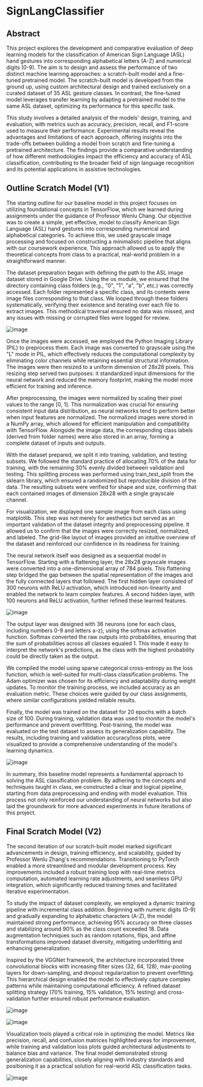 
# SignLangClassifier

## Abstract

This project explores the development and comparative evaluation of deep learning models for the classification of American Sign Language (ASL) hand gestures into corresponding alphabetical letters (A-Z) and numerical digits (0-9). The aim is to design and assess the performance of two distinct machine learning approaches: a scratch-built model and a fine-tuned pretrained model. The scratch-built model is developed from the ground up, using custom architectural design and trained exclusively on a curated dataset of 35 ASL gesture classes. In contrast, the fine-tuned model leverages transfer learning by adapting a pretrained model to the same ASL dataset, optimizing its performance for this specific task.

This study involves a detailed analysis of the models' design, training, and evaluation, with metrics such as accuracy, precision, recall, and F1-score used to measure their performance. Experimental results reveal the advantages and limitations of each approach, offering insights into the trade-offs between building a model from scratch and fine-tuning a pretrained architecture. The findings provide a comparative understanding of how different methodologies impact the efficiency and accuracy of ASL classification, contributing to the broader field of sign language recognition and its potential applications in assistive technologies.

## Outline Scratch Model (V1)

The starting outline for our baseline model in this project focuses on utilizing foundational concepts in TensorFlow, which we learned during assignments under the guidance of Professor Wenlu Chang. Our objective was to create a simple, yet effective, model to classify American Sign Language (ASL) hand gestures into corresponding numerical and alphabetical categories. To achieve this, we used grayscale image processing and focused on constructing a minimalistic pipeline that aligns with our coursework experience. This approach allowed us to apply the theoretical concepts from class to a practical, real-world problem in a straightforward manner.

The dataset preparation began with defining the path to the ASL image dataset stored in Google Drive. Using the os module, we ensured that the directory containing class folders (e.g., "0", "1", "a", "b", etc.) was correctly accessed. Each folder represented a specific class, and its contents were image files corresponding to that class. We looped through these folders systematically, verifying their existence and iterating over each file to extract images. This methodical traversal ensured no data was missed, and any issues with missing or corrupted files were logged for review.

![image](https://github.com/user-attachments/assets/231c9cc4-a094-4e27-be77-c3ddbea8e613)


Once the images were accessed, we employed the Python Imaging Library (PIL) to preprocess them. Each image was converted to grayscale using the "L" mode in PIL, which effectively reduces the computational complexity by eliminating color channels while retaining essential structural information. The images were then resized to a uniform dimension of 28x28 pixels. This resizing step served two purposes: it standardized input dimensions for the neural network and reduced the memory footprint, making the model more efficient for training and inference.

After preprocessing, the images were normalized by scaling their pixel values to the range [0, 1]. This normalization was crucial for ensuring consistent input data distribution, as neural networks tend to perform better when input features are normalized. The normalized images were stored in a NumPy array, which allowed for efficient manipulation and compatibility with TensorFlow. Alongside the image data, the corresponding class labels (derived from folder names) were also stored in an array, forming a complete dataset of inputs and outputs.

With the dataset prepared, we split it into training, validation, and testing subsets. We followed the standard practice of allocating 70% of the data for training, with the remaining 30% evenly divided between validation and testing. This splitting process was performed using train_test_split from the sklearn library, which ensured a randomized but reproducible division of the data. The resulting subsets were verified for shape and size, confirming that each contained images of dimension 28x28 with a single grayscale channel.

For visualization, we displayed one sample image from each class using matplotlib. This step was not merely for aesthetics but served as an important validation of the dataset integrity and preprocessing pipeline. It allowed us to confirm that the images were correctly resized, normalized, and labeled. The grid-like layout of images provided an intuitive overview of the dataset and reinforced our confidence in its readiness for training.

The neural network itself was designed as a sequential model in TensorFlow. Starting with a flattening layer, the 28x28 grayscale images were converted into a one-dimensional array of 784 pixels. This flattening step bridged the gap between the spatial representation of the images and the fully connected layers that followed. The first hidden layer consisted of 300 neurons with ReLU activation, which introduced non-linearity and enabled the network to learn complex features. A second hidden layer, with 100 neurons and ReLU activation, further refined these learned features.

![image](https://github.com/user-attachments/assets/8289d2c0-fb88-4bc7-8d46-f02bb747654d)


The output layer was designed with 36 neurons (one for each class, including numbers 0-9 and letters a-z), using the softmax activation function. Softmax converted the raw outputs into probabilities, ensuring that the sum of probabilities across all classes equaled 1. This made it easy to interpret the network's predictions, as the class with the highest probability could be directly taken as the output.

We compiled the model using sparse categorical cross-entropy as the loss function, which is well-suited for multi-class classification problems. The Adam optimizer was chosen for its efficiency and adaptability during weight updates. To monitor the training process, we included accuracy as an evaluation metric. These choices were guided by our class assignments, where similar configurations yielded reliable results.

Finally, the model was trained on the dataset for 20 epochs with a batch size of 100. During training, validation data was used to monitor the model's performance and prevent overfitting. Post-training, the model was evaluated on the test dataset to assess its generalization capability. The results, including training and validation accuracy/loss plots, were visualized to provide a comprehensive understanding of the model's learning dynamics.

![image](https://github.com/user-attachments/assets/db8297a7-efa5-42d1-acb0-ec7291eb35b3)


In summary, this baseline model represents a fundamental approach to solving the ASL classification problem. By adhering to the concepts and techniques taught in class, we constructed a clear and logical pipeline, starting from data preprocessing and ending with model evaluation. This process not only reinforced our understanding of neural networks but also laid the groundwork for more advanced experiments in future iterations of this project.

## Final Scratch Model (V2)

The second iteration of our scratch-built model marked significant advancements in design, training efficiency, and scalability, guided by Professor Wenlu Zhang's recommendations. Transitioning to PyTorch enabled a more streamlined and modular development process. Key improvements included a robust training loop with real-time metrics computation, automated learning rate adjustments, and seamless GPU integration, which significantly reduced training times and facilitated iterative experimentation.

To study the impact of dataset complexity, we employed a dynamic training pipeline with incremental class addition. Beginning with numeric digits (0-9) and gradually expanding to alphabetic characters (A-Z), the model maintained strong performance, achieving 95% accuracy on three classes and stabilizing around 90% as the class count exceeded 18. Data augmentation techniques such as random rotations, flips, and affine transformations improved dataset diversity, mitigating underfitting and enhancing generalization.

Inspired by the VGGNet framework, the architecture incorporated three convolutional blocks with increasing filter sizes (32, 64, 128), max-pooling layers for down-sampling, and dropout regularization to prevent overfitting. This hierarchical design enabled the model to effectively capture complex patterns while maintaining computational efficiency. A refined dataset splitting strategy (70% training, 15% validation, 15% testing) and cross-validation further ensured robust performance evaluation.

![image](https://github.com/user-attachments/assets/a81e1ced-7b37-47a1-b001-e9e7a68fab44)

![image](https://github.com/user-attachments/assets/6df9b540-8553-448a-b66b-9e20f939934e)


Visualization tools played a critical role in optimizing the model. Metrics like precision, recall, and confusion matrices highlighted areas for improvement, while training and validation loss plots guided architectural adjustments to balance bias and variance. The final model demonstrated strong generalization capabilities, closely aligning with industry standards and positioning it as a practical solution for real-world ASL classification tasks.

![image](https://github.com/user-attachments/assets/13de44e5-edac-4362-8f02-6f0f21a518f1)


